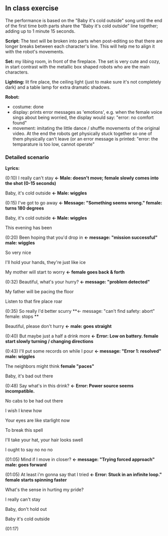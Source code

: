 ## In class exercise

The performance is based on the "Baby it's cold outside" song until the end of the first time both parts share the "Baby it's cold outside"
line together; adding up to 1 minute 15 seconds.


**Script:** The text will be broken into parts when post-editing so that there are longer breaks between each character's line. This will help me to align it with the robot's movements.

**Set:** my libing room, in front of the fireplace. The set is very cute and cozy, in start contrast with the metallic box shaped robots who are the main characters.

**Lighting:** lit fire place, the ceiling light (just to make sure it's not completely dark) and a table lamp for extra dramatic shadows.

**Robot:**
- costume: done
- display: prints error messages as 'emotions', e.g. when the female voice sings about being worried, the display would say: "error: no comfort found"
- movement: imitating the little dance / shuffle movements of the original video. At the end the robots get physically stuck together so one of them physically can't leave (or an error message is printed: "error: the temparature is too low, cannot operate"


### Detailed scenario

**Lyrics:**

(0:10) I really can't stay **<- Male: doesn't move; female slowly comes into the shot (0-15 seconds)**

Baby, it's cold outside **<- Male: wiggles**

(0:15) I've got to go away **<- Message: "Something seems wrong." female: turns 180 degrees** 

Baby, it's cold outside **<- Male: wiggles**

This evening has been

(0:20) Been hoping that you'd drop in **<- message: "mission successful" male: wiggles**

So very nice 

I'll hold your hands, they're just like ice

My mother will start to worry **<- female goes back & forth**

(0:32) Beautiful, what's your hurry? **<- message: "problem detected"**

My father will be pacing the floor

Listen to that fire place roar

(0:35) So really I'd better scurry **<- message: "can't find safety: abort" female: stops **

Beautiful, please don't hurry **<- male: goes straight**

(0:40) But maybe just a half a drink more **<- Error: Low on battery. female start slowly turning / changing directions**

(0:43) I'll put some records on while I pour **<- message: "Error 1: resolved" male: wiggles**

The neighbors might think **female "paces"**

Baby, it's bad out there

(0:48) Say what's in this drink? **<- Error: Power source seems incompatible.**

No cabs to be had out there 

I wish I knew how

Your eyes are like starlight now

To break this spell

I'll take your hat, your hair looks swell

I ought to say no no no

(01:05) Mind if I move in closer? **<- message: "Trying forced approach" male: goes forward**

(01:05) At least i'm gonna say that I tried **<- Error: Stuck in an infinite loop." female starts spinning faster**

What's the sense in hurting my pride?

I really can't stay

Baby, don't hold out

Baby it's cold outside

(01:17)

